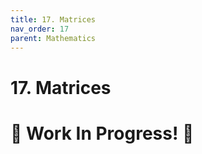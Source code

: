 ```yaml
---
title: 17. Matrices
nav_order: 17
parent: Mathematics
---
```

# 17. Matrices

# 🚧 Work In Progress! 🚧
